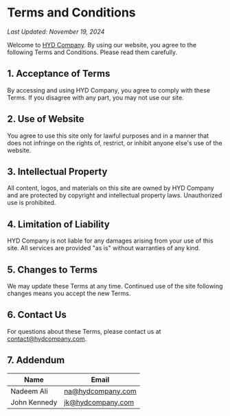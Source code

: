 # Terms and Conditions

_Last Updated: November 19, 2024_

Welcome to [HYD Company](http://hydcompany.com). By using our website, you agree to the following Terms and Conditions. Please read them carefully.

## 1. Acceptance of Terms

By accessing and using HYD Company, you agree to comply with these Terms. If you disagree with any part, you may not use our site.

## 2. Use of Website

You agree to use this site only for lawful purposes and in a manner that does not infringe on the rights of, restrict, or inhibit anyone else's use of the website.

## 3. Intellectual Property

All content, logos, and materials on this site are owned by HYD Company and are protected by copyright and intellectual property laws. Unauthorized use is prohibited.

## 4. Limitation of Liability

HYD Company is not liable for any damages arising from your use of this site. All services are provided "as is" without warranties of any kind.

## 5. Changes to Terms

We may update these Terms at any time. Continued use of the site following changes means you accept the new Terms.

## 6. Contact Us

For questions about these Terms, please contact us at contact@hydcompany.com.

## 7. Addendum
| Name          | Email             |
|---------------|-------------------|
| Nadeem Ali    | na@hydcompany.com |
| John Kennedy  | jk@hydcompany.com |